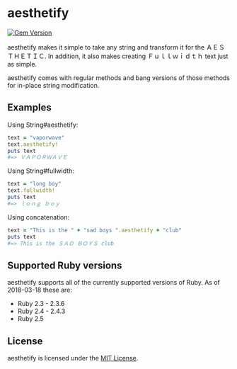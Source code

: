 # aesthetify

[![Gem Version](https://badge.fury.io/rb/aesthetify.svg)](https://badge.fury.io/rb/aesthetify)

aesthetify makes it simple to take any string and transform it for the
ＡＥＳＴＨＥＴＩＣ. In addition, it also makes creating Ｆｕｌｌｗｉｄｔｈ text
just as simple.

aesthetify comes with regular methods and bang versions of those methods for
in-place string modification.

## Examples

Using String#aesthetify:
```ruby
text = "vaporwave"
text.aesthetify!
puts text
#=> ＶＡＰＯＲＷＡＶＥ
```

Using String#fullwidth:
```ruby
text = "long boy"
text.fullwidth!
puts text
#=> ｌｏｎｇ ｂｏｙ
```

Using concatenation:
```ruby
text = "This is the " + "sad boys ".aesthetify + "club"
puts text
#=> This is the ＳＡＤ ＢＯＹＳ club
```

## Supported Ruby versions
aesthetify supports all of the currently supported versions of Ruby. As of
2018-03-18 these are:
- Ruby 2.3 - 2.3.6
- Ruby 2.4 - 2.4.3
- Ruby 2.5

## License
aesthetify is licensed under the [MIT License](https://opensource.org/licenses/MIT).
